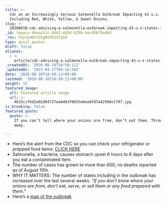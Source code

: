 ```yaml
---
title: >-
  Cdc on an Increasingly Serious Salmonella Outbreak Impacting 43 u.s. States
  Including Red, White, Yellow, & Sweet Onions.
slug: >-
  20200810-cdc-advising-a-salmonella-outbreak-impacting-43-u-s-states-including-red-white-yellow-sweet-onions
_id: legacy-4beacb1c-4442-4d5d-b29b-becd5b79adb0
_rev: Pxytp4DhfU5gNtP633lqS9
type: quick_quotes
draft: false
aliases:
  - >-
    article/cdc-advising-a-salmonella-outbreak-impacting-43-u-s-states-including-red-white-yellow-sweet-onions/
_createdAt: '2020-08-10T10:50:11Z'
_updatedAt: '2021-04-17T09:16:56Z'
date: '2020-08-10T10:50:11+00:00'
lastmod: '2020-08-10T10:50:11+00:00'
weight: 50
featured_image:
  alt: Featured article image
  url: >-
    4b15ccf6d2a02d94737eab483f0b55e6ea9fd7a42560x1707.jpg
is_breaking: false
featured_quote:
  quote: >-
    If you can’t tell where your onions are from, don’t eat them. Throw them
    away.

---
```

* Here’s the alert from the CDC so you can check your refrigerator or prepped food items: [CLICK HERE](https://www.cdc.gov/salmonella/newport-07-20/index.html)
* Salmonella, a bacteria, causes stomach upset 6 hours to 6 days after you eat a contaminated item.
* The number of cases has grown to more than 600; no deaths reported as of August 10th.
* WHY IT MATTERS: The number of states including in the outbreak has increased over the last several weeks. _“If you don’t know where your onions are from, don’t eat, serve, or sell them or any food prepared with them.”_
* Here’s a [map of the outbreak](https://www.cdc.gov/salmonella/newport-07-20/map.html)